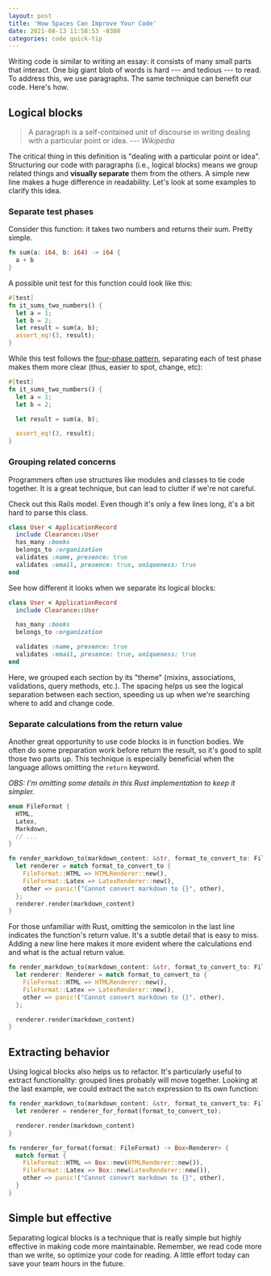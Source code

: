 ```yaml
---
layout: post
title: 'How Spaces Can Improve Your Code'
date: 2021-08-13 11:58:53 -0300
categories: code quick-tip
---
```


Writing code is similar to writing an essay: it consists of many small parts that interact.
One big giant blob of words is hard --- and tedious --- to read. To address this, we use
paragraphs. The same technique can benefit our code. Here's how.

## Logical blocks

> A paragraph is a self-contained unit of discourse in writing dealing with a particular point or
> idea.
> _--- Wikipedia_

The critical thing in this definition is "dealing with a particular point or idea". Structuring our
code with paragraphs (i.e., logical blocks) means we group related things and **visually separate**
them from the others. A simple new line makes a huge difference in readability. Let's look at some
examples to clarify this idea.

### Separate test phases

Consider this function: it takes two numbers and returns their sum. Pretty simple.

```rust
fn sum(a: i64, b: i64) -> i64 {
  a + b
}
```

A possible unit test for this function could look like this:

```rust
#[test]
fn it_sums_two_numbers() {
  let a = 1;
  let b = 2;
  let result = sum(a, b);
  assert_eq!(3, result);
}
```

While this test follows the [four-phase pattern][test-phases], separating each of test phase makes
them more clear (thus, easier to spot, change, etc):

```rust
#[test]
fn it_sums_two_numbers() {
  let a = 1;
  let b = 2;

  let result = sum(a, b);

  assert_eq!(3, result);
}
```

### Grouping related concerns

Programmers often use structures like modules and classes to tie code together. It is a great
technique, but can lead to clutter if we're not careful.

Check out this Rails model. Even though it's only a few lines long, it's a bit hard to parse this
class.

```ruby
class User < ApplicationRecord
  include Clearance::User
  has_many :books
  belongs_to :organization
  validates :name, presence: true
  validates :email, presence: true, uniqueness: true
end
```

See how different it looks when we separate its logical blocks:

```ruby
class User < ApplicationRecord
  include Clearance::User

  has_many :books
  belongs_to :organization

  validates :name, presence: true
  validates :email, presence: true, uniqueness: true
end
```

Here, we grouped each section by its "theme" (mixins, associations, validations, query methods,
etc.). The spacing helps us see the logical separation between each section, speeding us up when
we're searching where to add and change code.

### Separate calculations from the return value

Another great opportunity to use code blocks is in function bodies. We often do some preparation
work before return the result, so it's good to split those two parts up. This technique is especially
beneficial when the language allows omitting the `return` keyword.

_OBS: I'm omitting some details in this Rust implementation to keep it simpler._

```rust
enum FileFormat {
  HTML,
  Latex,
  Markdown,
  // ...
}

fn render_markdown_to(markdown_content: &str, format_to_convert_to: FileFormat) -> String {
  let renderer = match format_to_convert_to {
    FileFormat::HTML => HTMLRenderer::new(),
    FileFormat::Latex => LatexRenderer::new(),
    other => panic!("Cannot convert markdown to {}", other),
  };
  renderer.render(markdown_content)
}
```

For those unfamiliar with Rust, omitting the semicolon in the last line indicates the function's
return value. It's a subtle detail that is easy to miss. Adding a new line here makes it more
evident where the calculations end and what is the actual return value.

```rust
fn render_markdown_to(markdown_content: &str, format_to_convert_to: FileFormat) -> String {
  let renderer: Renderer = match format_to_convert_to {
    FileFormat::HTML => HTMLRenderer::new(),
    FileFormat::Latex => LatexRenderer::new(),
    other => panic!("Cannot convert markdown to {}", other),
  };

  renderer.render(markdown_content)
}
```
## Extracting behavior

Using logical blocks also helps us to refactor. It's particularly useful to extract functionality:
grouped lines probably will move together. Looking at the last example, we could extract the `match`
expression to its own function:

```rust
fn render_markdown_to(markdown_content: &str, format_to_convert_to: FileFormat) -> String {
  let renderer = renderer_for_format(format_to_convert_to);

  renderer.render(markdown_content)
}

fn renderer_for_format(format: FileFormat) -> Box<Renderer> {
  match format {
    FileFormat::HTML => Box::new(HTMLRenderer::new()),
    FileFormat::Latex => Box::new(LatexRenderer::new()),
    other => panic!("Cannot convert markdown to {}", other),
  }
}
```
## Simple but effective

Separating logical blocks is a technique that is really simple but highly effective in making code
more maintainable. Remember, we read code more than we write, so optimize your code for reading. A
little effort today can save your team hours in the future.

[test-phases]: https://thoughtbot.com/blog/four-phase-test